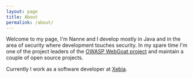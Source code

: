 ```yaml
---
layout: page
title: About
permalink: /about/
---
```



Welcome to my page, I'm Nanne and I develop mostly in Java and in the area of security where development touches security.
In my spare time I'm one of the project leaders of the [OWASP WebGoat project](https://webgoat.github.io/WebGoat/) and
maintain a couple of open source projects.

Currently I work as a software developer at [Xebia](https://xebia.com).


